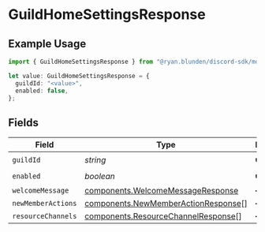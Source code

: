 # GuildHomeSettingsResponse

## Example Usage

```typescript
import { GuildHomeSettingsResponse } from "@ryan.blunden/discord-sdk/models/components";

let value: GuildHomeSettingsResponse = {
  guildId: "<value>",
  enabled: false,
};
```

## Fields

| Field                                                                                      | Type                                                                                       | Required                                                                                   | Description                                                                                |
| ------------------------------------------------------------------------------------------ | ------------------------------------------------------------------------------------------ | ------------------------------------------------------------------------------------------ | ------------------------------------------------------------------------------------------ |
| `guildId`                                                                                  | *string*                                                                                   | :heavy_check_mark:                                                                         | N/A                                                                                        |
| `enabled`                                                                                  | *boolean*                                                                                  | :heavy_check_mark:                                                                         | N/A                                                                                        |
| `welcomeMessage`                                                                           | [components.WelcomeMessageResponse](../../models/components/welcomemessageresponse.md)     | :heavy_minus_sign:                                                                         | N/A                                                                                        |
| `newMemberActions`                                                                         | [components.NewMemberActionResponse](../../models/components/newmemberactionresponse.md)[] | :heavy_minus_sign:                                                                         | N/A                                                                                        |
| `resourceChannels`                                                                         | [components.ResourceChannelResponse](../../models/components/resourcechannelresponse.md)[] | :heavy_minus_sign:                                                                         | N/A                                                                                        |
